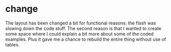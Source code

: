 <!--
  id: 250
  date: 2004-10-20T06:12:53
  modified: 2004-10-20T06:12:53
  slug: change
  type: post
  excerpt: <p>The layout has been changed a bit for functional reasons: the flash was slowing down the code stuff. The second reason is that I wanted to create some space where I could explain a bit more about some of the coded examples. Plus it gave me a chance to rebuild the entire thing without use [&hellip;]</p>
  categories: admin
  tags: 
  inCv: 
  inPortfolio: 
  dateFrom: 
  dateTo: 
-->

# change

<p>The layout has been changed a bit for functional reasons: the flash was slowing down the code stuff. The second reason is that I wanted to create some space where I could explain a bit more about some of the coded examples. Plus it gave me a chance to rebuild the entire thing without use of tables.</p>